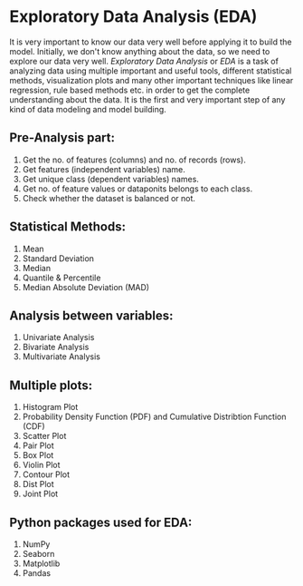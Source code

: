 # Exploratory Data Analysis (EDA)
It is very important to know our data very well before applying it to build the model. Initially, we don't know anything about the data, so we need to explore our data very well.
*Exploratory Data Analysis* or *EDA* is a task of analyzing data using multiple important and useful tools, different statistical methods, visualization plots and many other important
techniques like linear regression, rule based methods etc. in order to get the complete understanding about the data. It is the first and very important step of any kind of data modeling 
and model building.

## Pre-Analysis part:
 1. Get the no. of features (columns) and no. of records (rows).
 2. Get features (independent variables) name.
 3. Get unique class (dependent variables) names.
 4. Get no. of feature values or dataponits belongs to each class.
 5. Check whether the dataset is balanced or not.
 
 ## Statistical Methods:
 1. Mean
 2. Standard Deviation
 3. Median
 4. Quantile & Percentile
 5. Median Absolute Deviation (MAD)
 
 ##  Analysis between variables:
 1. Univariate Analysis
 2. Bivariate Analysis
 3. Multivariate Analysis
 
 ## Multiple plots:
 1. Histogram Plot
 2. Probability Density Function (PDF) and Cumulative Distribtion Function (CDF)
 3. Scatter Plot
 4. Pair Plot
 5. Box Plot
 6. Violin Plot
 7. Contour Plot
 8. Dist Plot
 9. Joint Plot
 
 ## Python packages used for EDA:
 1. NumPy
 2. Seaborn
 3. Matplotlib
 4. Pandas

